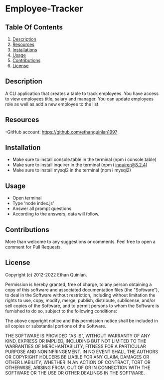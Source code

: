 # Employee-Tracker

## Table Of Contents

1. [Description](#description)
2. [Resources](#resources)
3. [Installations](#installations)
4. [Usage](#usage)
5. [Contributions](#contributions)
6. [License](#license)

## Description <a name="description"></a>
A CLI application that creates a table to track employees. You have access to view employees title, salary and manager. You can update employees role as well as add a new employee to the list.

## Resources <a name="resources"></a>
-GitHub account: https://github.com/ethanquinlan1997


## Installation <a name="installation"></a>
- Make sure to install console.table in the terminal (npm i console.table)
- Make sure to install inquirer in the terminal (npm i inquirer@8.2.4)
- Make sure to install mysql2 in the terminal (npm i mysql2)


## Usage <a name="usage"></a> 

- Open terminal
- Type 'node index.js'
- Answer all prompt questions
- According to the answers, data will follow.

## Contributions <a name="contributions"></a> 

More than welcome to any suggestions or comments. Feel free to open a comment for Pull Requests.

## License <a name="license"></a>

Copyright (c) 2012-2022 Ethan Quinlan.

Permission is hereby granted, free of charge, to any person obtaining
a copy of this software and associated documentation files (the
"Software"), to deal in the Software without restriction, including
without limitation the rights to use, copy, modify, merge, publish,
distribute, sublicense, and/or sell copies of the Software, and to
permit persons to whom the Software is furnished to do so, subject to
the following conditions:

The above copyright notice and this permission notice shall be
included in all copies or substantial portions of the Software.

THE SOFTWARE IS PROVIDED "AS IS", WITHOUT WARRANTY OF ANY KIND,
EXPRESS OR IMPLIED, INCLUDING BUT NOT LIMITED TO THE WARRANTIES OF
MERCHANTABILITY, FITNESS FOR A PARTICULAR PURPOSE AND
NONINFRINGEMENT. IN NO EVENT SHALL THE AUTHORS OR COPYRIGHT HOLDERS BE
LIABLE FOR ANY CLAIM, DAMAGES OR OTHER LIABILITY, WHETHER IN AN ACTION
OF CONTRACT, TORT OR OTHERWISE, ARISING FROM, OUT OF OR IN CONNECTION
WITH THE SOFTWARE OR THE USE OR OTHER DEALINGS IN THE SOFTWARE.